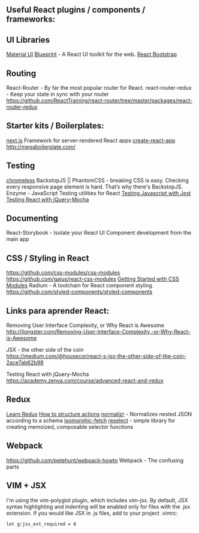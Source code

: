 Useful React plugins / components / frameworks:
----------------------------

## UI Libraries
[Material UI](https://github.com/callemall/material-ui)
[Blueprint](http://blueprintjs.com/) - A React UI toolkit for the web.
[React Bootstrap](https://react-bootstrap.github.io/)

## Routing
React-Router - By far the most popular router for React.
react-router-redux - Keep your state in sync with your router
https://github.com/ReactTraining/react-router/tree/master/packages/react-router-redux

## Starter kits / Boilerplates:
[next.js](https://github.com/zeit/next.js) Framework for server-rendered React apps
[create-react-app](https://github.com/facebookincubator/create-react-app)
http://megaboilerplate.com/

## Testing
[chromeless](https://github.com/graphcool/chromeless)
BackstopJS || PhantomCSS - breaking CSS is easy. Checking every responsive page element is hard. That’s why there's BackstopJS.
Enzyme - JavaScript Testing utilities for React
[Testing Javascript with Jest](https://egghead.io/playlists/testing-javascript-with-jest-a36c4074)
[Testing React with jQuery-Mocha](https://academy.zenva.com/course/advanced-react-and-redux/)

## Documenting
React-Storybook - Isolate your React UI Component development from the main app

CSS / Styling in React
----------------------------
https://github.com/css-modules/css-modules
https://github.com/gajus/react-css-modules
[Getting Started with CSS Modules](https://css-tricks.com/css-modules-part-2-getting-started/)
Radium - A toolchain for React component styling.
https://github.com/styled-components/styled-components

Links para aprender React:
----------------------------
Removing User Interface Complexity, or Why React is Awesome  
http://jlongster.com/Removing-User-Interface-Complexity,-or-Why-React-is-Awesome

JSX - the other side of the coin  
https://medium.com/@housecor/react-s-jsx-the-other-side-of-the-coin-2ace7ab62b98

Testing React with jQuery-Mocha  
https://academy.zenva.com/course/advanced-react-and-redux

Redux
----------------------------
[Learn Redux](https://learnredux.com/)
[How to structure actions](https://github.com/acdlite/flux-standard-action)
[normalizr](https://github.com/paularmstrong/normalizr) - Normalizes nested JSON according to a schema
[isomorphic-fetch](https://github.com/matthew-andrews/isomorphic-fetch)
[reselect](https://github.com/reactjs/reselect) - simple library for creating memoized, composable selector functions

Webpack
----------------------------
https://github.com/petehunt/webpack-howto
Webpack - The confusing parts

VIM + JSX
----------------------------
I'm using the vim-polyglot plugin, which includes vim-jsx.
By default, JSX syntax highlighting and indenting will be enabled only for files with the .jsx extension. If you would like JSX in .js files, add to your project .vimrc:
```
let g:jsx_ext_required = 0
```
